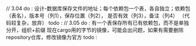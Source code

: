 // 3.04
do : 设计-数据库保存文件的地址；每个依赖包一个表，各自独立；依赖包（表名），版本号（列1），保存位置（列2），
    是否有效（列3），备注（列4） （代码较复杂，放弃）
todo : 
// 3.05
do : 有一个表保存所有已有依赖包，而不是单独分开，组织+前缀
    现在cargo用的字节的镜像，可能会出问题，如果有需要删除repository仓库，修改镜像为官方
todo : 